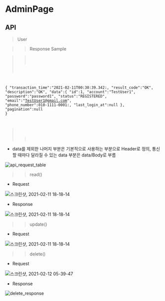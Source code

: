 # AdminPage

## API

> User

>> Response Sample

>> <pre>
>> <code>
 {
   "transaction_time":"2021-02-11T00:30:39.342:,
   "result_code":"OK",
   "description":"OK",
    "data":{
    "id":1,
    "account":"TestUser1",
    "password":"password1",
    "status":"REGISTERED",
    "email":"TestUser1@gmail.com",
    "phone_number":010-1111-0001:,
    "last_login_at":null
  },
  "pagination":null
}
>> </code>
>> </pre>

- data를 제외한 나머지 부분은 기본적으로 사용하는 부분으로 Header로 정의, 통신할 때마다 달라질 수 있는 data 부분은 data/Body로 부름

![api_request_table](https://user-images.githubusercontent.com/67194430/107545329-80bacd80-6c0e-11eb-9b2d-7ec090f9bc30.png)


>> read()

- Request

![스크린샷, 2021-02-11 18-18-14](https://user-images.githubusercontent.com/67194430/107618911-aa6b0780-6c95-11eb-96e9-359372580125.png)


- Response

![스크린샷, 2021-02-11 18-18-14](https://user-images.githubusercontent.com/67194430/107619562-b4413a80-6c96-11eb-9753-02099f001ec6.png)


>> update()

- Request

![스크린샷, 2021-02-11 18-18-14](https://user-images.githubusercontent.com/67194430/107690965-327cfb80-6cee-11eb-8564-515b4f8e3404.png)


>> delete()

- Request

![스크린샷, 2021-02-12 05-39-47](https://user-images.githubusercontent.com/67194430/107696196-ff8a3600-6cf4-11eb-98f0-8abfa1c19385.png)

- Response

![delete_response](https://user-images.githubusercontent.com/67194430/107696334-29dbf380-6cf5-11eb-9629-be921c9c365f.png)

